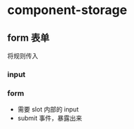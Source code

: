 # component-storage





## form 表单

将规则传入

### input





### form

* 需要 slot 内部的 input
* submit 事件，暴露出来
